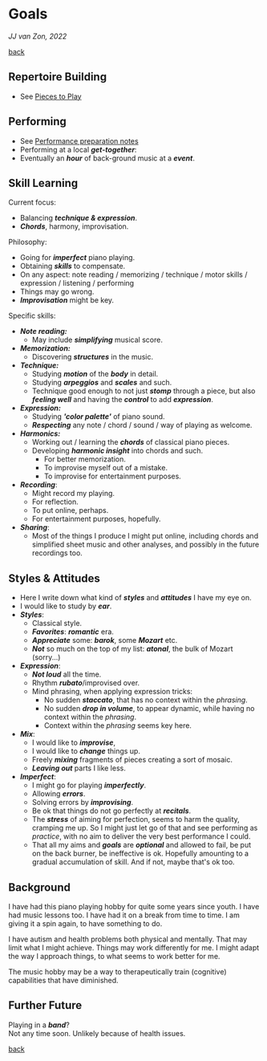 Goals
=====

*JJ van Zon, 2022*

[back](./)

Repertoire Building
-------------------

- See [Pieces to Play](pieces-to-play.md)

Performing
----------

- See [Performance preparation notes](performance-preparation.md)
- Performing at a local ***get-together***:
- Eventually an ***hour*** of back-ground music at a ***event***.

Skill Learning
--------------

Current focus:

- Balancing ***technique & expression***.  
- ***Chords***, harmony, improvisation.

Philosophy:

- Going for ***imperfect*** piano playing.
- Obtaining ***skills*** to compensate.
- On any aspect: note reading / memorizing / technique / motor skills / expression / listening / performing
- Things may go wrong.
- ***Improvisation*** might be key.

Specific skills:

- ***Note reading:***
    - May include ***simplifying*** musical score.
- ***Memorization:***
    - Discovering ***structures*** in the music.
- ***Technique:***
    - Studying ***motion*** of the ***body*** in detail.
    - Studying ***arpeggios*** and ***scales*** and such.
    - Technique good enough to not just ***stomp*** through a piece, but also ***feeling well*** and having the ***control*** to add ***expression***.
- ***Expression:***
    - Studying ***'color palette'*** of piano sound.
    - ***Respecting*** any note / chord / sound / way of playing as welcome.
- ***Harmonics:***
    - Working out / learning the ***chords*** of classical piano pieces.
    - Developing ***harmonic insight*** into chords and such.
        - For better memorization.
        - To improvise myself out of a mistake.
        - To improvise for entertainment purposes.
- ***Recording***:
    - Might record my playing.
    - For reflection.
    - To put online, perhaps.
    - For entertainment purposes, hopefully.
- ***Sharing***:
    - Most of the things I produce I might put online, including chords and simplified sheet music and other analyses, and possibly in the future recordings too.


Styles & Attitudes
------------------

- Here I write down what kind of ***styles*** and ***attitudes*** I have my eye on.
- I would like to study by ***ear***.
- ***Styles***:
    - Classical style.
    - ***Favorites***: ***romantic*** era.
    - ***Appreciate*** some: ***barok***, some ***Mozart*** etc.
    - ***Not*** so much on the top of my list: ***atonal***, the bulk of Mozart (sorry...)
- ***Expression***:
    - ***Not loud*** all the time.
    - Rhythm ***rubato***/improvised over.
    - Mind phrasing, when applying expression tricks:
        - No sudden ***staccato***, that has no context within the *phrasing*.
        - No sudden ***drop in volume***, to appear dynamic, while having no context within the *phrasing*.
        - Context within the *phrasing* seems key here.
- ***Mix***:
    - I would like to ***improvise***,
    - I would like to ***change*** things up.
    - Freely ***mixing*** fragments of pieces creating a sort of mosaic.
    - ***Leaving out*** parts I like less.
- ***Imperfect***:
    - I might go for playing  ***imperfectly***.
    - Allowing ***errors***.
    - Solving errors by ***improvising***.
    - Be ok that things do not go perfectly at ***recitals***.
    - The ***stress*** of aiming for perfection, seems to harm the quality, cramping me up. So I might just let go of that and see performing as *practice*, with no aim to deliver the very best performance I could.
    - That all my aims and ***goals*** are ***optional*** and allowed to fail, be put on the back burner, be ineffective is ok. Hopefully amounting to a gradual accumulation of skill. And if not, maybe that's ok too.

Background
----------

I have had this piano playing hobby for quite some years since youth. I have had music lessons too. I have had it on a break from time to time. I am giving it a spin again, to have something to do.

I have autism and health problems both physical and mentally. That may limit what I might achieve. Things may work differently for me. I might adapt the way I approach things, to what seems to work better for me.

The music hobby may be a way to therapeutically train (cognitive) capabilities that have diminished.

Further Future
--------------

Playing in a ***band***?  
Not any time soon. Unlikely because of health issues.

[back](./)